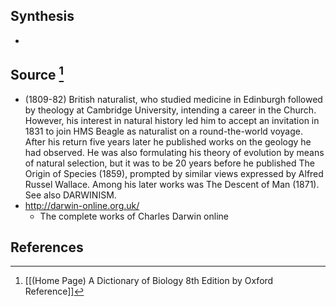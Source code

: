 ## Synthesis
- 
## Source [^1]
- (1809-82) British naturalist, who studied medicine in Edinburgh followed by theology at Cambridge University, intending a career in the Church. However, his interest in natural history led him to accept an invitation in 1831 to join HMS Beagle as naturalist on a round-the-world voyage. After his return five years later he published works on the geology he had observed. He was also formulating his theory of evolution by means of natural selection, but it was to be 20 years before he published The Origin of Species (1859), prompted by similar views expressed by Alfred Russel Wallace. Among his later works was The Descent of Man (1871). See also DARWINISM.
- http://darwin-online.org.uk/
	- The complete works of Charles Darwin online
## References

[^1]: [[(Home Page) A Dictionary of Biology 8th Edition by Oxford Reference]]